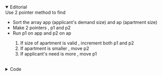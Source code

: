 <details open>
	<summary>Editorial</summary>
	Use 2 pointer method to find 
	<ul>
		<li>Sort the array app (applicant's demand size) and ap (apartment size)</li>
		<li>Make 2 pointers , p1 and p2</li>
		<li>Run p1 on app and p2 on ap</li>
		<ol>
			<li>If size of apartment is valid , increment both p1 and p2</li>
			<li>If apartment is smaller , move p2</li>
			<li>If applicant's need is more , move p1</li>
		</ol>
	</ul>
</details>
<br>
<details>
	<summary>Code</summary>

		/*    Author : Prakhar Rai    */
		#include<bits/stdc++.h>
		#define ll long long
		#define ld long double
		#define LB(x,num) lower_bound(x.begin(),x.end(),num) - x.begin()
		#define UB(x,num) upper_bound(x.begin(),x.end(),num) - x.begin()
		#define BS(x,num) binary_search(x.begin(),x.end(),num)
		#define pb push_back
		#define mp make_pair
		#define fs first
		#define sc second
		#define vci vector<int>
		#define vcll vector<ll>
		#define vcd vector<long double>
		#define line(x) sort(x.begin(),x.end())
		#define all(x) x.begin(),x.end()
		#define newl "\n"
		#define vc vector
		#define loop(i,a,b) for(int i = a; i < b; i++)
		#define lol(i,a,b) for(ll i = a; i < b; i++)
		#define lod(i,a,b) for(ld i = 0; i < b; i++)
		#define mod 1000000007
		#define read(v,n) lol(i,0,n) {ll x; cin >> x; v.pb(x);}
		#define run(a,x) for(auto x : a)
		#define yes "YES"
		#define no "NO"
		ll cnt;
		using namespace std;
		// ll dp[10000000];
		// memset(dp, -1, sizeof(dp));
		 
		void solve() {
			ll n , m , k;
			cin >> n >> m >> k;
			vcll app(n);
			vcll ap(m);
		 
			lol(i, 0, n) {
				cin >> app[i];
			}
		 
			lol(i, 0, m) {
				cin >> ap[i];
			}
		 
			sort(all(app));
			sort(all(ap));
		 
			ll p1 , p2;
			p1 = p2 = 0;
			cnt = 0;
		 
			while (p1 < n and p2 < m) {
				if (abs(app[p1] - ap[p2]) <= k) {
					p1++;
					p2++;
					cnt++;
					continue;
				}
		 
				if (app[p1] - ap[p2] > k) {
					p2++;
				}
		 
				if (ap[p2] - app[p1] > k) {
					p1++;
				}
		 
			}
		 
			cout << cnt;
		 
		 
		}
		 
		// FILE WITH TEST CASE
		 
		void init() {
		#ifndef ONLINE_JUDGE
			freopen("input.txt", "r", stdin);
			freopen("output.txt", "w", stdout);
		#endif
		}
		 
		int main() {
			init();
			ios_base::sync_with_stdio(false); cin.tie(0);
			solve();
		}
		/* This is my journey and i shall endure the work to reach the top .*/
		
</details>